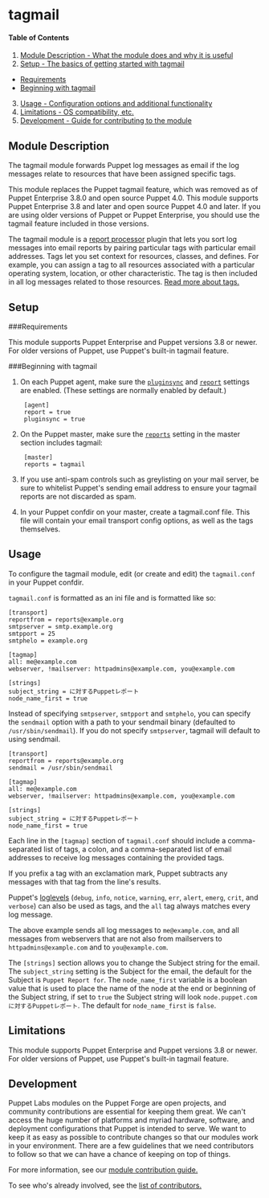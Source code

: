 # tagmail

#### Table of Contents

1. [Module Description - What the module does and why it is useful](#module-description)
2. [Setup - The basics of getting started with tagmail](#setup)
  * [Requirements](#requirements)
  * [Beginning with tagmail](#beginning-with-tagmail)
3. [Usage - Configuration options and additional functionality](#usage)
4. [Limitations - OS compatibility, etc.](#limitations)
5. [Development - Guide for contributing to the module](#development)


## Module Description

The tagmail module forwards Puppet log messages as email if the log messages relate to resources that have been assigned specific tags.
 
This module replaces the Puppet tagmail feature, which was removed as of Puppet Enterprise 3.8.0 and open source Puppet 4.0. This module supports Puppet Enterprise 3.8 and later and open source Puppet 4.0 and later. If you are using older versions of Puppet or Puppet Enterprise, you should use the tagmail feature included in those versions. 

The tagmail module is a [report processor](https://docs.puppetlabs.com/guides/reporting.html) plugin that lets you sort log messages into email reports by pairing particular tags with particular email addresses. Tags let you set context for resources, classes, and defines. For example, you can assign a tag to all resources associated with a particular operating system, location, or other characteristic. The tag is then included in all log messages related to those resources. [Read more about tags.](http://docs.puppetlabs.com/puppet/latest/reference/lang_tags.html)

## Setup

###Requirements

This module supports Puppet Enterprise and Puppet versions 3.8 or newer. For older versions of Puppet, use Puppet's built-in tagmail feature.

###Beginning with tagmail

1. On each Puppet agent, make sure the [`pluginsync`](https://docs.puppetlabs.com/references/latest/configuration.html#pluginsync) and [`report`](https://docs.puppetlabs.com/references/latest/configuration.html#report) settings are enabled. (These settings are normally enabled by default.)

        [agent]
        report = true
        pluginsync = true

2. On the Puppet master, make sure the [`reports`](https://docs.puppetlabs.com/references/4.2.latest/configuration.html#reports) setting in the master section includes tagmail:

        [master]
        reports = tagmail

3. If you use anti-spam controls such as greylisting on your mail server, be sure to whitelist Puppet's sending email address to ensure your tagmail reports are not discarded as spam.

4. In your Puppet confdir on your master, create a tagmail.conf file. This file will contain your email transport config options, as well as the tags themselves.

## Usage

To configure the tagmail module, edit (or create and edit) the `tagmail.conf` in your Puppet confdir.

`tagmail.conf` is formatted as an ini file and is formatted like so:

~~~
[transport]
reportfrom = reports@example.org
smtpserver = smtp.example.org
smtpport = 25
smtphelo = example.org

[tagmap]
all: me@example.com
webserver, !mailserver: httpadmins@example.com, you@example.com

[strings]
subject_string = に対するPuppetレポート
node_name_first = true
~~~

Instead of specifying `smtpserver`, `smtpport` and `smtphelo`, you can specify the `sendmail` option with a path to your sendmail binary (defaulted to `/usr/sbin/sendmail`). If you do not specify `smtpserver`, tagmail will default to using sendmail.

~~~
[transport]
reportfrom = reports@example.org
sendmail = /usr/sbin/sendmail

[tagmap]
all: me@example.com
webserver, !mailserver: httpadmins@example.com, you@example.com

[strings]
subject_string = に対するPuppetレポート
node_name_first = true
~~~

Each line in the `[tagmap]` section of `tagmail.conf` should include a comma-separated list of tags, a colon, and a comma-separated list of email addresses to receive log messages containing the provided tags.

If you prefix a tag with an exclamation mark, Puppet subtracts any messages with that tag from the line's results.

Puppet's [loglevels](https://docs.puppetlabs.com/references/latest/metaparameter.html#loglevel) (`debug`, `info`, `notice`, `warning`, `err`, `alert`, `emerg`, `crit`, and `verbose`) can also be used as tags, and the `all` tag always matches every log message.

The above example sends all log messages to `me@example.com`, and all messages from webservers that are not also from mailservers to `httpadmins@example.com` and to `you@example.com`.

The `[strings]` section allows you to change the Subject string for the email.  The `subject_string` setting is the Subject for the email, the default for the Subject is `Puppet Report for`.  The `node_name_first` variable is a boolean value that is used to place the name of the node at the end or beginning of the Subject string, if set to `true` the Subject string will look `node.puppet.com に対するPuppetレポート`.  The default for `node_name_first` is `false`.


## Limitations

This module supports Puppet Enterprise and Puppet versions 3.8 or newer. For older versions of Puppet, use Puppet's built-in tagmail feature.


## Development

Puppet Labs modules on the Puppet Forge are open projects, and community contributions are essential for keeping them great. We can't access the huge number of platforms and myriad hardware, software, and deployment configurations that Puppet is intended to serve. We want to keep it as easy as possible to contribute changes so that our modules work in your environment. There are a few guidelines that we need contributors to follow so that we can have a chance of keeping on top of things.

For more information, see our [module contribution guide.](https://docs.puppetlabs.com/forge/contributing.html)

To see who's already involved, see the [list of contributors.](https://github.com/puppetlabs/puppetlabs-tagmail/graphs/contributors)
